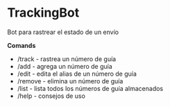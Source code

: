 # **TrackingBot**

Bot para rastrear el estado de un envío

**Comands**
- /track - rastrea un número de guía
- /add - agrega un número de guía
- /edit - edita el alias de un número de guía
- /remove - elimina un número de guía
- /list - lista todos los números de guía almacenados
- /help - consejos de uso
